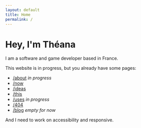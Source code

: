 ```yaml
---
layout: default
title: Home
permalink: /
---
```


<!-- On this page I put what I want to highlight -->

# Hey, I'm **Théana**

I am a software and game developer based in France.

This website is in progress, but you already have some pages:

- [/about](/about) *in progress*
- [/now](/now)
- [/ideas](/ideas)
- [/this](/this)
- [/uses](/uses) *in progress*
- [/404](/not-found)
- [/blog](/blog) *empty for now*

And I need to work on accessibility and responsive.
